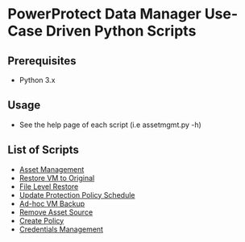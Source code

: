 # PowerProtect Data Manager Use-Case Driven Python Scripts

## Prerequisites
- Python 3.x

## Usage
- See the help page of each script (i.e assetmgmt.py -h)

## List of Scripts
- [Asset Management](assetmgmt.py)
- [Restore VM to Original](restorevmorig.py)
- [File Level Restore](filelevelrestore.py)
- [Update Protection Policy Schedule](updateprotectionpolicyschedule.py)
- [Ad-hoc VM Backup](adhocvmbck.py)
- [Remove Asset Source](removeassetsrc.py)
- [Create Policy](addpolicy.py)
- [Credentials Management](credsmgmt.py)
